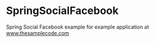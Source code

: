 # SpringSocialFacebook
Spring Social Facebook example for example application at www.thesamplecode.com
